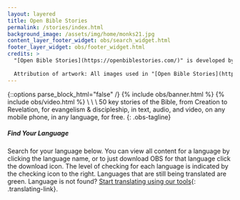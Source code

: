 ```yaml
---
layout: layered
title: Open Bible Stories
permalink: /stories/index.html
background_image: /assets/img/home/monks21.jpg
content_layer_footer_widget: obs/search_widget.html
footer_layer_widget: obs/footer_widget.html
credits: >
  "[Open Bible Stories](https://openbiblestories.com/)" is developed by [Distant Shores Media](https://distantshores.org/), [Wycliffe Associates](https://wycliffeassociates.org/), and the [Door43 World Missions Community](https://door43.org/) made available under a [Creative Commons Attribution-Share Alike 4.0 International](https://creativecommons.org/licenses/by-sa/4.0/) license.
  
  Attribution of artwork: All images used in "[Open Bible Stories](https://openbiblestories.com/)" are a revision of "[Bible Images from Sweet Publishing](https://http://distantshores.org/resources/illustrations/sweet-publishing/)" (by [Sweet Publishing](http://www.sweetpublishing.com/) made available under a [Creative Commons Attribution-Share Alike 3.0](http://creativecommons.org/licenses/by-sa/3.0) license) revised by [Distant Shores Media](https://distantshores.org/), [Wycliffe Associates](https://wycliffeassociates.org/), and the [Door43 World Missions Community](https://door43.org/) made available under a [Creative Commons Attribution-Share Alike 4.0 International](https://creativecommons.org/licenses/by-sa/4.0/) license.
---
```

{::options parse_block_html="false" /}
{% include obs/banner.html %}
{% include obs/video.html %}
\\
\\
\\
50 key stories of the Bible, from Creation to Revelation, for evangelism & discipleship, in text, audio, and video, on any mobile phone, in any language, for free.
{: .obs-tagline}

##### Find Your Language

Search for your language below.  You can view all content for a language by clicking the language name, or to just download OBS for that language click the download icon.  The level of checking for each language is indicated by the checking icon to the right.  Languages that are still being translated are green.  Language is not found? [Start translating using our tools](https://door43.org/en/get-started){: .translating-link}.
